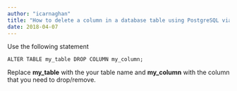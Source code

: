 ```yaml
---
author: "icarnaghan"
title: "How to delete a column in a database table using PostgreSQL via the command line"
date: 2018-04-07
---
```


Use the following statement

```
ALTER TABLE my_table DROP COLUMN my_column;
```

Replace **my\_table** with the your table name and **my\_column** with the column that you need to drop/remove.
